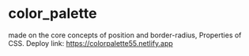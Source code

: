 # color_palette
 made on the core concepts of position and border-radius, Properties of CSS.
 Deploy link: https://colorpalette55.netlify.app
